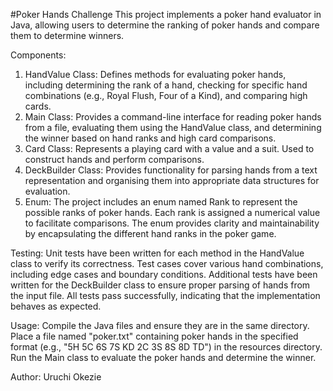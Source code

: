 #Poker Hands Challenge
This project implements a poker hand evaluator in Java, allowing users to determine the ranking of poker hands and compare them to determine winners.

Components:
1. HandValue Class: Defines methods for evaluating poker hands, including determining the rank of a hand, checking for specific hand combinations (e.g., Royal Flush, Four of a Kind), and comparing high cards.
2. Main Class: Provides a command-line interface for reading poker hands from a file, evaluating them using the HandValue class, and determining the winner based on hand ranks and high 
   card comparisons.
3. Card Class: Represents a playing card with a value and a suit. Used to construct hands and perform comparisons.
4. DeckBuilder Class: Provides functionality for parsing hands from a text representation and organising them into appropriate data structures for evaluation.
5. Enum:
 The project includes an enum named Rank to represent the possible ranks of poker hands.
 Each rank is assigned a numerical value to facilitate comparisons.
 The enum provides clarity and maintainability by encapsulating the different hand ranks in the poker game.

 Testing:
 Unit tests have been written for each method in the HandValue class to verify its correctness.
 Test cases cover various hand combinations, including edge cases and boundary conditions.
 Additional tests have been written for the DeckBuilder class to ensure proper parsing of hands from the input file.
 All tests pass successfully, indicating that the implementation behaves as expected.

Usage:
 Compile the Java files and ensure they are in the same directory.
Place a file named "poker.txt" containing poker hands in the specified format (e.g., "5H 5C 6S 7S KD 2C 3S 8S 8D TD") in the resources directory.
 Run the Main class to evaluate the poker hands and determine the winner.

Author:
  Uruchi Okezie


